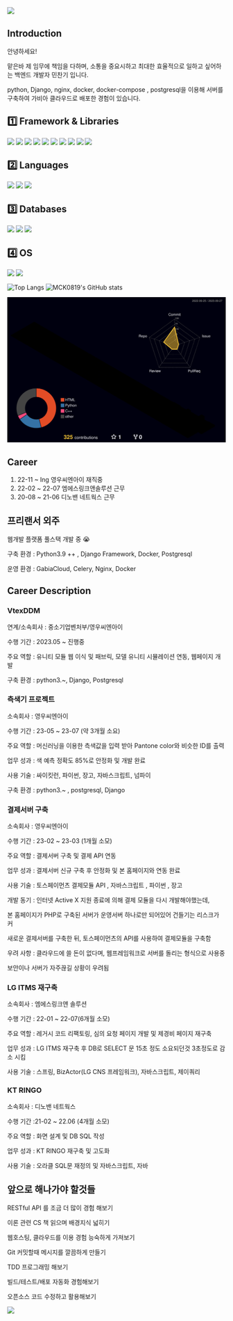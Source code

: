 <img src="https://capsule-render.vercel.app/api?type=waving&color=gradient&customColorList=30&height=200&section=header&text=Welcome!&fontSize=65&fontColor=ffffff&fontAlignY=35" />

## Introduction
안녕하세요! 

맡은바 제 임무에 책임을 다하며, 소통을 중요시하고 최대한 효율적으로 일하고 싶어하는 백엔드 개발자 민찬기 입니다.

python, Django, nginx, docker, docker-compose , postgresql을 이용해 서버를 구축하여 가비아 클라우드로 배포한 경험이 있습니다.



## 1️⃣ Framework & Libraries
<img src="https://img.shields.io/badge/Django-092E20?style=flat&logo=Django&logoColor=white"/> <img src="https://img.shields.io/badge/Selenium-43B02A?style=flat&logo=selenium&logoColor=white"/> <img src="https://img.shields.io/badge/Celery-37814A?style=flat&logo=celery&logoColor=white"/> <img src="https://img.shields.io/badge/Numpy-013243?style=flat&logo=numpy&logoColor=white"/>
<img src="https://img.shields.io/badge/Pandas-150458?style=flat&logo=pandas&logoColor=white"/> <img src="https://img.shields.io/badge/Jupyter-F37626?style=flat&logo=jupyter&logoColor=white"/> <img src="https://img.shields.io/badge/Pycharm-000000?style=flat&logo=pycharm&logoColor=white"/>
<img src="https://img.shields.io/badge/Eclipse-2C2255?style=flat&logo=eclipseide&logoColor=white"/> <img src="https://img.shields.io/badge/VSCODE-007ACC?style=flat&logo=visualstudiocode&logoColor=white"/> <img src="https://img.shields.io/badge/Spring-6DB33F?style=flat&logo=Spring&logoColor=white"/>

## 2️⃣ Languages
<img src="https://img.shields.io/badge/Python-3776AB?style=flat&logo=Python&logoColor=white"/> <img src="https://img.shields.io/badge/Java-6DB33F?style=flat&logo=Java&logoColor=white"/> <img src="https://img.shields.io/badge/JavaScript-F7DF1E?style=flat&logo=javascript&logoColor=white"/>

## 3️⃣ Databases
<img src="https://img.shields.io/badge/Mysql-4479A1?style=flat&logo=mysql&logoColor=white"/> <img src="https://img.shields.io/badge/PostgreSQL-4169E1?style=flat&logo=postgresql&logoColor=white"/> <img src="https://img.shields.io/badge/Oracle-F80000?style=flat&logo=oracle&logoColor=white"/>

## 4️⃣ OS
<img src="https://img.shields.io/badge/Windows-0078D6?style=flat&logo=windows10&logoColor=white"/> <img src="https://img.shields.io/badge/MacOS-000000?style=flat&logo=macos&logoColor=white"/>

![Top Langs](https://github-readme-stats.vercel.app/api/top-langs/?username=MCK0819&layout=compact&theme=dark) ![MCK0819's GitHub stats](https://github-readme-stats.vercel.app/api?username=MCK0819&show_icons=true&theme=tokyonight)

![](./profile-3d-contrib/profile-night-rainbow.svg)

## Career
1. 22-11 ~ Ing   영우씨엔아이 재직중
2. 22-02 ~ 22-07 엠에스링크앤솔루션 근무
3. 20-08 ~ 21-06 디노밴 네트웍스 근무

## 프리랜서 외주
웹개발 플랫폼 풀스택 개발 중 😭

구축 환경 :  Python3.9 ++ , Django Framework, Docker, Postgresql

운영 환경 : GabiaCloud, Celery, Nginx, Docker


## Career Description


### VtexDDM
연계/소속회사 : 중소기업벤처부/영우씨엔아이

수행 기간 : 2023.05 ~ 진행중

주요 역할 : 유니티 모듈 웹 이식 및 패브릭, 모델 유니티 시뮬레이션 연동, 웹페이지 개발

구축 환경 : python3.~, Django, Postgresql


### 측색기 프로젝트
소속회사 : 영우씨엔아이

수행 기간 : 23-05 ~ 23-07 (약 3개월 소요)

주요 역할 : 머신러닝을 이용한 측색값을 입력 받아 Pantone color와 비슷한 ID를 출력

업무 성과 : 색 예측 정확도 85%로 안정화 및 개발 완료

사용 기술 : 싸이킷런, 파이썬, 장고, 자바스크립트, 넘파이

구축 환경 : python3.~ , postgresql, Django


### 결제서버 구축
소속회사 : 영우씨엔아이

수행 기간 : 23-02 ~ 23-03 (1개월 소모)

주요 역할 : 결제서버 구축 및 결제 API 연동

업무 성과 : 결제서버 신규 구축 후 안정화 및 본 홈페이지와 연동 완료

사용 기술 : 토스페이먼츠 결제모듈 API , 자바스크립트 , 파이썬 , 장고

개발 동기 : 인터넷 Active X 지원 종료에 의해 결제 모듈을 다시 개발해야했는데,

본 홈페이지가 PHP로 구축된 서버가 운영서버 하나로만 되어있어 건들기는 리스크가 커

새로운 결제서버를 구축한 뒤, 토스페이먼츠의 API를 사용하여 결제모듈을 구축함

우려 사항 : 클라우드에 쓸 돈이 없다며, 웹프레임워크로 서버를 돌리는 형식으로 사용중

보안이나 서버가 자주끊길 상황이 우려됨

### LG ITMS 재구축
소속회사 : 엠에스링크앤 솔루션

수행 기간 : 22-01 ~ 22-07(6개월 소모)

주요 역할 : 레거시 코드 리팩토링, 심의 요청 페이지 개발 및 제경비 페이지 재구축

업무 성과 : LG ITMS 재구축 후 DB로 SELECT 문 15초 정도 소요되던것 3초정도로 감소 시킴

사용 기술 : 스프링, BizActor(LG CNS 프레임워크), 자바스크립트, 제이쿼리 

### KT RINGO
소속회사 : 디노밴 네트웍스

수행 기간 :21-02 ~ 22.06 (4개월 소모)

주요 역할 : 화면 설계 및 DB SQL 작성

업무 성과 : KT RINGO 재구축 및 고도화

사용 기술 : 오라클 SQL문 재정의 및 자바스크립트, 자바

## 앞으로 해나가야 할것들
RESTful API 를 조금 더 많이 경험 해보기

이론 관련 CS 책 읽으며 배경지식 넓히기

웹호스팅, 클라우드를 이용 경험 능숙하게 가져보기

Git 커밋할때 메시지를 깔끔하게 만들기

TDD 프로그래밍 해보기

빌드/테스트/배포 자동화 경험해보기

오픈소스 코드 수정하고 활용해보기

<img src="https://capsule-render.vercel.app/api?type=waving&color=gradient&customColorList=30&height=200&section=footer&text=Bye!&fontSize=55&fontColor=ffffff&fontAlignY=65" />
